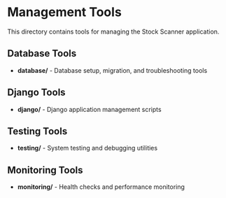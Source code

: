 # Management Tools

This directory contains tools for managing the Stock Scanner application.

## Database Tools
- **database/** - Database setup, migration, and troubleshooting tools

## Django Tools 
- **django/** - Django application management scripts

## Testing Tools
- **testing/** - System testing and debugging utilities

## Monitoring Tools
- **monitoring/** - Health checks and performance monitoring

